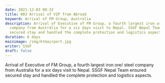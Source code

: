 ```yaml
---
date: 2021-12-03 08:32
title: 003 Arrival of VIP from Abroad
keyword: Arrival of FM Group, Australia
description: Arrival of Executive of FM Group, a fourth largest iron ore/ steel
  company from Australia for a six days visit to Nepal. SSGF Nepal Team ensured
  secured stay and handled the complete protection and logistics aspects.
duration: 6 days
mainimage: /img/ktmairport.jpg
writer: SSGF
draft: false
---
```

Arrival of Executive of FM Group, a fourth largest iron ore/ steel company from Australia for a six days visit to Nepal. SSGF Nepal Team ensured secured stay and handled the complete protection and logistics aspects.